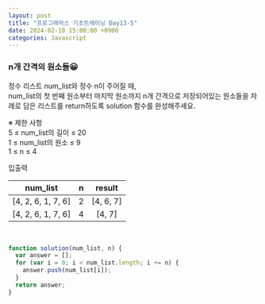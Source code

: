 ```yaml
---
layout: post
title: "프로그래머스 기초트레이닝 Day13-5"
date: 2024-02-10 15:00:00 +0900
categories: Javascript
---
```


### n개 간격의 원소들😀

정수 리스트 num_list와 정수 n이 주어질 때,<br>
num_list의 첫 번째 원소부터 마지막 원소까지 n개 간격으로 저장되어있는 원소들을 차례로 담은 리스트를 return하도록 solution 함수를 완성해주세요.<br>

※ 제한 사항<br>
5 ≤ num_list의 길이 ≤ 20<br>
1 ≤ num_list의 원소 ≤ 9<br>
1 ≤ n ≤ 4<br>

입출력 <br>

|      num_list      |  n  |  result   |
| :----------------: | :-: | :-------: |
| [4, 2, 6, 1, 7, 6] |  2  | [4, 6, 7] |
| [4, 2, 6, 1, 7, 6] |  4  |  [4, 7]   |

<br>

```javascript
function solution(num_list, n) {
  var answer = [];
  for (var i = 0; i < num_list.length; i += n) {
    answer.push(num_list[i]);
  }
  return answer;
}
```
